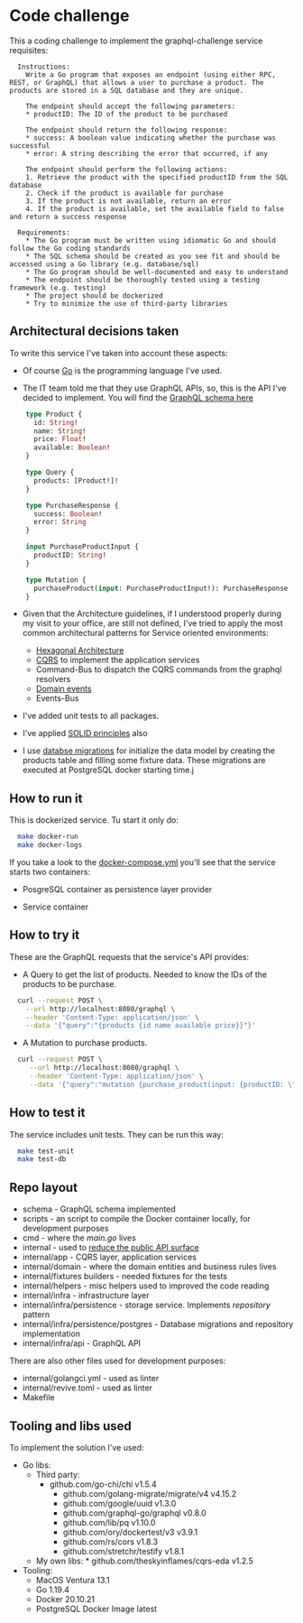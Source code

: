 # Code challenge

This a coding challenge to implement the graphql-challenge service requisites:
```
  Instructions:
    Write a Go program that exposes an endpoint (using either RPC, REST, or GraphQL) that allows a user to purchase a product. The products are stored in a SQL database and they are unique.

    The endpoint should accept the following parameters:
    * productID: The ID of the product to be purchased

    The endpoint should return the following response:
    * success: A boolean value indicating whether the purchase was successful
    * error: A string describing the error that occurred, if any

    The endpoint should perform the following actions:
    1. Retrieve the product with the specified productID from the SQL database
    2. Check if the product is available for purchase
    3. If the product is not available, return an error
    4. If the product is available, set the available field to false and return a success response

  Requirements:
    * The Go program must be written using idiomatic Go and should follow the Go coding standards
    * The SQL schema should be created as you see fit and should be accessed using a Go library (e.g. database/sql)
    * The Go program should be well-documented and easy to understand
    * The endpoint should be thoroughly tested using a testing framework (e.g. testing)
    * The project should be dockerized
    * Try to minimize the use of third-party libraries
```

## Architectural decisions taken

To write this service I've taken into account these aspects:

* Of course [Go](https://go.dev) is the programming language I've used.

* The IT team told me that they use GraphQL APIs, so, this is the API I've decided to implement. You will find the [GraphQL schema here](./schema/products.graphql)

```graphql
    type Product {
      id: String!
      name: String!
      price: Float!
      available: Boolean!
    }

    type Query {
      products: [Product!]!
    }

    type PurchaseResponse {
      success: Boolean!
      error: String
    }

    input PurchaseProductInput {
      productID: String!
    }

    type Mutation {
      purchaseProduct(input: PurchaseProductInput!): PurchaseResponse
    }
```

* Given that the Architecture guidelines, if I understood properly during my visit to your office, are still not defined, I've tried to apply the most common architectural patterns for Service oriented environments:
  * [Hexagonal Architecture](https://en.wikipedia.org/wiki/Hexagonal_architecture_(software))
  * [CQRS](https://learn.microsoft.com/es-es/azure/architecture/patterns/cqrs) to implement the application services
  * Command-Bus to dispatch the CQRS commands from the graphql resolvers
  * [Domain events](https://dev.to/isaacojeda/ddd-cqrs-aplicando-domain-events-en-aspnet-core-o6n)
  * Events-Bus

* I've added unit tests to all packages.
* I've applied [SOLID principles](https://en.wikipedia.org/wiki/SOLID) also
* I use [databse migrations](https://www.prisma.io/dataguide/types/relational/what-are-database-migrations) for initialize the data model by creating the products table and filling some fixture data. These migrations are executed at PostgreSQL docker starting time.j

## How to run it

This is dockerized service. Tu start it only do:

```sh
  make docker-run
  make docker-logs
```

If you take a look to the [docker-compose.yml](./docker-compose.yml) you'll see that the service starts two containers:

* PosgreSQL container as persistence layer provider

* Service container  

## How to try it

These are the GraphQL requests that the service's API provides:

  * A Query to get the list of products. Needed to know the IDs of the products to be purchase.

  ```sh
    curl --request POST \
      --url http://localhost:8080/graphql \
      --header 'Content-Type: application/json' \
      --data '{"query":"{products {id name available price}}"}'
  ```

  * A Mutation to purchase products.
  
  ```sh
    curl --request POST \
       --url http://localhost:8080/graphql \
       --header 'Content-Type: application/json' \
       --data '{"query":"mutation {purchase_product(input: {productID: \"ec92361c-3e36-4371-b040-28f608cbe8c6\"}) {success error }}"}'
  ```

## How to test it

The service includes unit tests. They can be run this way:

```sh
  make test-unit
  make test-db
```

## Repo layout

* schema - GraphQL schema implemented
* scripts - an script to compile the Docker container locally, for development purposes
* cmd - where the *main.go* lives
* internal - used to [reduce the public API surface](https://dave.cheney.net/2019/10/06/use-internal-packages-to-reduce-your-public-api-surface)
* internal/app - CQRS layer, application services
* internal/domain - where the domain entities and business rules lives
* internal/fixtures builders - needed fixtures for the tests
* internal/helpers - misc helpers used to improved the code reading
* internal/infra - infrastructure layer
* internal/infra/persistence - storage service. Implements *repository* pattern
* internal/infra/persistence/postgres - Database migrations and repository implementation
* internal/infra/api - GraphQL API

There are also other files used for development purposes:

  * internal/golangci.yml - used as linter
  * internal/revive.toml - used as linter
  * Makefile

## Tooling and libs used

To implement the solution I've used:

* Go libs:
  * Third party:
      * github.com/go-chi/chi v1.5.4
	    * github.com/golang-migrate/migrate/v4 v4.15.2
	    * github.com/google/uuid v1.3.0
	    * github.com/graphql-go/graphql v0.8.0
	    * github.com/lib/pq v1.10.0
	    * github.com/ory/dockertest/v3 v3.9.1
	    * github.com/rs/cors v1.8.3
	    * github.com/stretchr/testify v1.8.1
  * My own libs:
	    * github.com/theskyinflames/cqrs-eda v1.2.5
* Tooling:
  * MacOS Ventura 13.1
  * Go 1.19.4
  * Docker 20.10.21
  * PostgreSQL Docker Image latest
